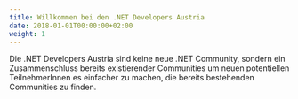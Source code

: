 ```yaml
---
title: Willkommen bei den .NET Developers Austria
date: 2018-01-01T00:00:00+02:00
weight: 1
---
```


Die .NET Developers Austria sind keine neue .NET Community, sondern ein Zusammenschluss bereits existierender Communities um neuen potentiellen TeilnehmerInnen es einfacher zu machen, die bereits bestehenden Communities zu finden.